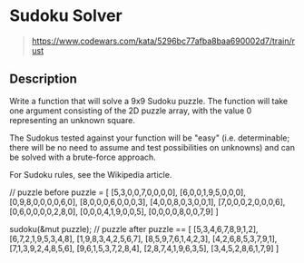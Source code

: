 # Sudoku Solver

> https://www.codewars.com/kata/5296bc77afba8baa690002d7/train/rust

## Description

Write a function that will solve a 9x9 Sudoku puzzle. The function will take one argument consisting of the 2D puzzle array, with the value 0 representing an unknown square.

The Sudokus tested against your function will be "easy" (i.e. determinable; there will be no need to assume and test possibilities on unknowns) and can be solved with a brute-force approach.

For Sudoku rules, see the Wikipedia article.

// puzzle before
puzzle = [
[5,3,0,0,7,0,0,0,0],
[6,0,0,1,9,5,0,0,0],
[0,9,8,0,0,0,0,6,0],
[8,0,0,0,6,0,0,0,3],
[4,0,0,8,0,3,0,0,1],
[7,0,0,0,2,0,0,0,6],
[0,6,0,0,0,0,2,8,0],
[0,0,0,4,1,9,0,0,5],
[0,0,0,0,8,0,0,7,9]
]

sudoku(&mut puzzle);
// puzzle after
puzzle == [
[5,3,4,6,7,8,9,1,2],
[6,7,2,1,9,5,3,4,8],
[1,9,8,3,4,2,5,6,7],
[8,5,9,7,6,1,4,2,3],
[4,2,6,8,5,3,7,9,1],
[7,1,3,9,2,4,8,5,6],
[9,6,1,5,3,7,2,8,4],
[2,8,7,4,1,9,6,3,5],
[3,4,5,2,8,6,1,7,9]
]
